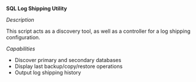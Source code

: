 **SQL Log Shipping Utility**

*Description*

This script acts as a discovery tool, as well as a controller for a log shipping configuration.

*Capabilities*

 - Discover primary and secondary databases
 - Display last backup/copy/restore operations
 - Output log shipping history
